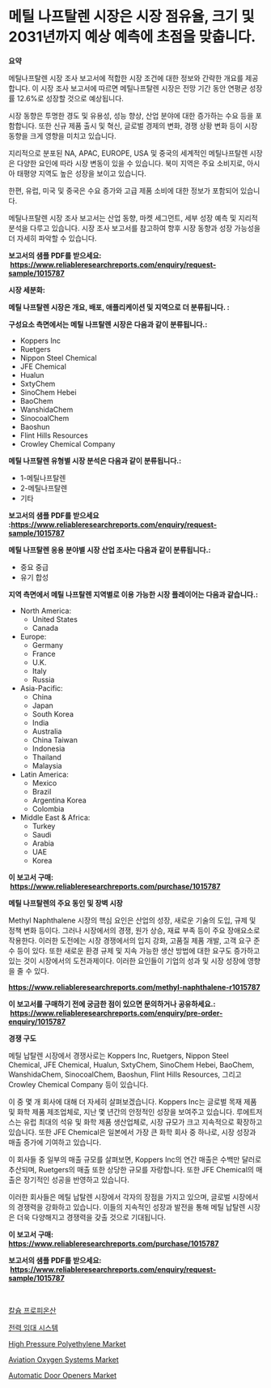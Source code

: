 <p><h1>메틸 나프탈렌 시장은 시장 점유율, 크기 및 2031년까지 예상 예측에 초점을 맞춥니다.</h1></p><p><strong>요약</strong></p>
<p><p>메틸나프탈렌 시장 조사 보고서에 적합한 시장 조건에 대한 정보와 간략한 개요를 제공합니다. 이 시장 조사 보고서에 따르면 메틸나프탈렌 시장은 전망 기간 동안 연평균 성장률 12.6%로 성장할 것으로 예상됩니다. </p><p>시장 동향은 투명한 경도 및 유용성, 성능 향상, 산업 분야에 대한 증가하는 수요 등을 포함합니다. 또한 신규 제품 출시 및 혁신, 글로벌 경제의 변화, 경쟁 상황 변화 등이 시장 동향을 크게 영향을 미치고 있습니다.</p><p>지리적으로 분포된 NA, APAC, EUROPE, USA 및 중국의 세계적인 메틸나프탈렌 시장은 다양한 요인에 따라 시장 변동이 있을 수 있습니다. 북미 지역은 주요 소비지로, 아시아 태평양 지역도 높은 성장을 보이고 있습니다. </p><p>한편, 유럽, 미국 및 중국은 수요 증가와 고급 제품 소비에 대한 정보가 포함되어 있습니다. </p><p>메틸나프탈렌 시장 조사 보고서는 산업 동향, 마켓 세그먼트, 세부 성장 예측 및 지리적 분석을 다루고 있습니다. 시장 조사 보고서를 참고하여 향후 시장 동향과 성장 가능성을 더 자세히 파악할 수 있습니다.</p></p>
<p><strong>보고서의 샘플 PDF를 받으세요: &nbsp;<a href="https://www.reliableresearchreports.com/enquiry/request-sample/1015787">https://www.reliableresearchreports.com/enquiry/request-sample/1015787</a></strong></p>
<p><strong>시장 세분화:</strong></p>
<p><strong> 메틸 나프탈렌 시장은 개요, 배포, 애플리케이션 및 지역으로 더 분류됩니다. :</strong></p>
<p><strong>구성요소 측면에서는 메틸 나프탈렌 시장은 다음과 같이 분류됩니다.:</strong></p>
<p><ul><li>Koppers Inc</li><li>Ruetgers</li><li>Nippon Steel Chemical</li><li>JFE Chemical</li><li>Hualun</li><li>SxtyChem</li><li>SinoChem Hebei</li><li>BaoChem</li><li>WanshidaChem</li><li>SinocoalChem</li><li>Baoshun</li><li>Flint Hills Resources</li><li>Crowley Chemical Company</li></ul></p>
<p><strong> 메틸 나프탈렌 유형별 시장 분석은 다음과 같이 분류됩니다.:</strong></p>
<p><ul><li>1-메틸나프탈렌</li><li>2-메틸나프탈렌</li><li>기타</li></ul></p>
<p><strong>보고서의 샘플 PDF를 받으세요 :<a href="https://www.reliableresearchreports.com/enquiry/request-sample/1015787">https://www.reliableresearchreports.com/enquiry/request-sample/1015787</a></strong></p>
<p><strong> 메틸 나프탈렌 응용 분야별 시장 산업 조사는 다음과 같이 분류됩니다.:</strong></p>
<p><ul><li>중요 중급</li><li>유기 합성</li></ul></p>
<p><strong>지역 측면에서 메틸 나프탈렌 지역별로 이용 가능한 시장 플레이어는 다음과 같습니다.:</strong></p>
<p><ul>
    <li>
        North America:
        <ul>
            <li>United States</li>
            <li>Canada</li>
        </ul>
    </li>
    <li>
        Europe:
        <ul>
            <li>Germany</li>
            <li>France</li>
            <li>U.K.</li>
            <li>Italy</li>
            <li>Russia</li>
        </ul>
    </li>
    <li>
        Asia-Pacific:
        <ul>
            <li>China</li>
            <li>Japan</li>
            <li>South Korea</li>
            <li>India</li>
            <li>Australia</li>
            <li>China Taiwan</li>
            <li>Indonesia</li>
            <li>Thailand</li>
            <li>Malaysia</li>
        </ul>
    </li>
    <li>
        Latin America:
        <ul>
            <li>Mexico</li>
            <li>Brazil</li>
            <li>Argentina Korea</li>
            <li>Colombia</li>
        </ul>
    </li>
    <li>
        Middle East & Africa:
        <ul>
            <li>Turkey</li>
            <li>Saudi</li>
            <li>Arabia</li>
            <li>UAE</li>
            <li>Korea</li>
        </ul>
    </li>
    </ul></p>
<p><strong>이 보고서 구매: &nbsp;<a href="https://www.reliableresearchreports.com/purchase/1015787">https://www.reliableresearchreports.com/purchase/1015787</a></strong></p>
<p><strong>메틸 나프탈렌의 주요 동인 및 장벽 시장</strong></p>
<p><p>Methyl Naphthalene 시장의 핵심 요인은 산업의 성장, 새로운 기술의 도입, 규제 및 정책 변화 등이다. 그러나 시장에서의 경쟁, 원가 상승, 재료 부족 등이 주요 장애요소로 작용한다. 이러한 도전에는 시장 경쟁에서의 입지 강화, 고품질 제품 개발, 고객 요구 준수 등이 있다. 또한 새로운 환경 규제 및 지속 가능한 생산 방법에 대한 요구도 증가하고 있는 것이 시장에서의 도전과제이다. 이러한 요인들이 기업의 성과 및 시장 성장에 영향을 줄 수 있다.</p></p>
<p><strong><a href="https://www.reliableresearchreports.com/methyl-naphthalene-r1015787">https://www.reliableresearchreports.com/methyl-naphthalene-r1015787</a></strong></p>
<p><strong>이 보고서를 구매하기 전에 궁금한 점이 있으면 문의하거나 공유하세요.: &nbsp;<a href="https://www.reliableresearchreports.com/enquiry/pre-order-enquiry/1015787">https://www.reliableresearchreports.com/enquiry/pre-order-enquiry/1015787</a></strong></p>
<p><strong>경쟁 구도</strong></p>
<p><p>메틸 납탈렌 시장에서 경쟁사로는 Koppers Inc, Ruetgers, Nippon Steel Chemical, JFE Chemical, Hualun, SxtyChem, SinoChem Hebei, BaoChem, WanshidaChem, SinocoalChem, Baoshun, Flint Hills Resources, 그리고 Crowley Chemical Company 등이 있습니다. </p><p>이 중 몇 개 회사에 대해 더 자세히 살펴보겠습니다. Koppers Inc는 글로벌 목재 제품 및 화학 제품 제조업체로, 지난 몇 년간의 안정적인 성장을 보여주고 있습니다. 루에트저스는 유럽 최대의 석유 및 화학 제품 생산업체로, 시장 규모가 크고 지속적으로 확장하고 있습니다. 또한 JFE Chemical은 일본에서 가장 큰 화학 회사 중 하나로, 시장 성장과 매출 증가에 기여하고 있습니다.</p><p>이 회사들 중 일부의 매출 규모를 살펴보면, Koppers Inc의 연간 매출은 수백만 달러로 추산되며, Ruetgers의 매출 또한 상당한 규모를 자랑합니다. 또한 JFE Chemical의 매출은 장기적인 성공을 반영하고 있습니다.</p><p>이러한 회사들은 메틸 납탈렌 시장에서 각자의 장점을 가지고 있으며, 글로벌 시장에서의 경쟁력을 강화하고 있습니다. 이들의 지속적인 성장과 발전을 통해 메틸 납탈렌 시장은 더욱 다양해지고 경쟁력을 갖출 것으로 기대됩니다.</p></p>
<p><strong>이 보고서 구매: &nbsp; <a href="https://www.reliableresearchreports.com/purchase/1015787">https://www.reliableresearchreports.com/purchase/1015787</a></strong></p>
<p><strong>보고서의 샘플 PDF를 받으세요: &nbsp;<a href="https://www.reliableresearchreports.com/enquiry/request-sample/1015787">https://www.reliableresearchreports.com/enquiry/request-sample/1015787</a></strong><strong></strong></p>
<p>&nbsp;</p>
<p><p><a href="https://github.com/lkwggful07722/Market-Research-Report-List-1/blob/main/263728827286.md">칼슘 프로피온산</a></p><p><a href="https://github.com/ZacharyScthmitt4465/Market-Research-Report-List-1/blob/main/239850327287.md">전력 임대 시스템</a></p><p><a href="https://issuu.com/reportprime-2/docs/high-pressure-polyethylene-market-size-2030.pptx">High Pressure Polyethylene Market</a></p><p><a href="https://view.publitas.com/reportprime-1/aviation-oxygen-systems-market-furnishes-information-on-market-share-market-trends-and-market-growth/">Aviation Oxygen Systems Market</a></p><p><a href="https://github.com/irfadac/Market-Research-Report-List-3/blob/main/automatic-door-openers-market.md">Automatic Door Openers Market</a></p></p>